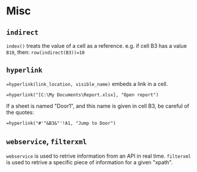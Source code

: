 # Misc

## `indirect`

`index()` treats the value of a cell as a reference. e.g. if cell B3 has a value `B10`, then: `row(indirect(B3))=10`


## `hyperlink`

`=hyperlink(link_location, visible_name)` embeds a link in a cell.

```
=hyperlink("[C:\My Documents\Report.xlsx], "Open report")
```

If a sheet is named "Door1", and this name is given in cell B3, be careful of the quotes:
```
=hyperlink("#'"&B3&"'!A1, "Jump to Door")
```

## `webservice`, `filterxml`

`webservice` is used to retrive information from an API in real time. `filterxml` is used to retrive a specific piece of information for a given "xpath".